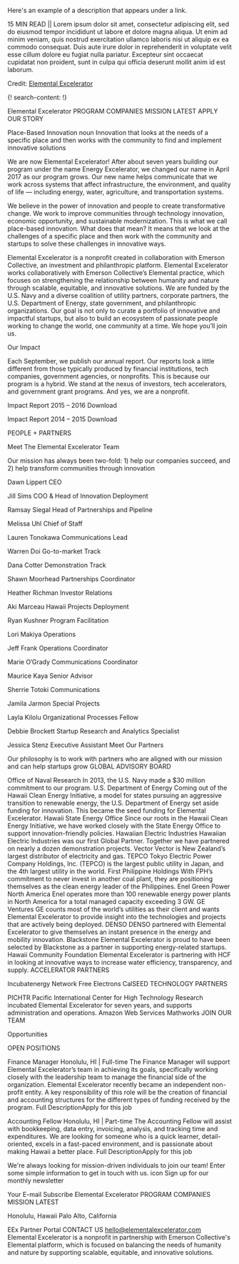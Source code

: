 Here's an example of a description that appears under a link.

15 MIN READ || Lorem ipsum dolor sit amet, consectetur adipiscing elit, sed do eiusmod tempor incididunt ut labore et dolore magna aliqua. Ut enim ad minim veniam, quis nostrud exercitation ullamco laboris nisi ut aliquip ex ea commodo consequat. Duis aute irure dolor in reprehenderit in voluptate velit esse cillum dolore eu fugiat nulla pariatur. Excepteur sint occaecat cupidatat non proident, sunt in culpa qui officia deserunt mollit anim id est laborum.

Credit: [Elemental Excelerator](http://elementalexcelerator.com/)


{! search-content: !}

Elemental Excelerator
PROGRAM COMPANIES MISSION  LATEST APPLY
OUR STORY

Place-Based Innovation
noun
Innovation that looks at the needs of a specific place and then works with the community to find and implement innovative solutions

We are now Elemental Excelerator! After about seven years building our program under the name Energy Excelerator, we changed our name in April 2017 as our program grows. Our new name helps communicate that we work across systems that affect infrastructure, the environment, and quality of life — including energy, water, agriculture, and transportation systems.

We believe in the power of innovation and people to create transformative change. We work to improve communities through technology innovation, economic opportunity, and sustainable modernization. This is what we call place-based innovation. What does that mean? It means that we look at the challenges of a specific place and then work with the community and startups to solve these challenges in innovative ways.

Elemental Excelerator is a nonprofit created in collaboration with Emerson Collective, an investment and philanthropic platform. Elemental Excelerator works collaboratively with Emerson Collective’s Elemental practice, which focuses on strengthening the relationship between humanity and nature through scalable, equitable, and innovative solutions. We are funded by the U.S. Navy and a diverse coalition of utility partners, corporate partners, the U.S. Department of Energy, state government, and philanthropic organizations. Our goal is not only to curate a portfolio of innovative and impactful startups, but also to build an ecosystem of passionate people working to change the world, one community at a time. We hope you’ll join us.



Our Impact

Each September, we publish our annual report. Our reports look a little different from those typically produced by financial institutions, tech companies, government agencies, or nonprofits. This is because our program is a hybrid. We stand at the nexus of investors, tech accelerators, and government grant programs. And yes, we are a nonprofit.
 

Impact Report 2015 – 2016
Download

Impact Report 2014 – 2015
Download


PEOPLE + PARTNERS

Meet The Elemental Excelerator Team

Our mission has always been two-fold: 1) help our companies succeed, and 2) help transform communities through innovation
 
Dawn Lippert
CEO
 
Jill Sims
COO & Head of Innovation Deployment
 
Ramsay Siegal
Head of Partnerships and Pipeline
 
Melissa Uhl
Chief of Staff
 
Lauren Tonokawa
Communications Lead
 
Warren Doi
Go-to-market Track
 
Dana Cotter
Demonstration Track
 
Shawn Moorhead
Partnerships Coordinator
 
Heather Richman
Investor Relations
 
Aki Marceau
Hawaii Projects Deployment
 
Ryan Kushner
Program Facilitation
 
Lori Makiya
Operations
 
Jeff Frank
Operations Coordinator
 
Marie O’Grady
Communications Coordinator
 
Maurice Kaya
Senior Advisor
 
Sherrie Totoki
Communications
 
Jamila Jarmon
Special Projects
 
Layla Kilolu
Organizational Processes Fellow
 
Debbie Brockett
Startup Research and Analytics Specialist
 
Jessica Stenz
Executive Assistant
Meet Our Partners

Our philosophy is to work with partners who are aligned with our mission and can help startups grow
GLOBAL ADVISORY BOARD

Office of Naval Research
In 2013, the U.S. Navy made a $30 million commitment to our program.
U.S. Department of Energy
Coming out of the Hawaii Clean Energy Initiative, a model for states pursuing an aggressive transition to renewable energy, the U.S. Department of Energy set aside funding for innovation. This became the seed funding for Elemental Excelerator.
Hawaii State Energy Office
Since our roots in the Hawaii Clean Energy Initiative, we have worked closely with the State Energy Office to support innovation-friendly policies.
Hawaiian Electric Industries
Hawaiian Electric Industries was our first Global Partner. Together we have partnered on nearly a dozen demonstration projects.
Vector
Vector is New Zealand’s largest distributor of electricity and gas.
TEPCO
Tokyo Electric Power Company Holdings, Inc. (TEPCO) is the largest public utility in Japan, and the 4th largest utility in the world.
First Philippine Holdings
With FPH’s commitment to never invest in another coal plant, they are positioning themselves as the clean energy leader of the Philippines.
Enel Green Power North America
Enel operates more than 100 renewable energy power plants in North America for a total managed capacity exceeding 3 GW.
GE Ventures
GE counts most of the world’s utilities as their client and wants Elemental Excelerator to provide insight into the technologies and projects that are actively being deployed.
DENSO
DENSO partnered with Elemental Excelerator to give themselves an instant presence in the energy and mobility innovation.
Blackstone
Elemental Excelerator is proud to have been selected by Blackstone as a partner in supporting energy-related startups.
Hawaii Community Foundation
Elemental Excelerator is partnering with HCF in looking at innovative ways to increase water efficiency, transparency, and supply.
ACCELERATOR PARTNERS

Incubatenergy Network
Free Electrons
CalSEED
TECHNOLOGY PARTNERS

PICHTR
Pacific International Center for High Technology Research incubated Elemental Excelerator for seven years, and supports administration and operations.
Amazon Web Services
Mathworks
JOIN OUR TEAM

Opportunities

OPEN POSITIONS

Finance Manager
Honolulu, HI  |  Full-time
The Finance Manager will support Elemental Excelerator’s team in achieving its goals, specifically working closely with the leadership team to manage the financial side of the organization. Elemental Excelerator recently became an independent non-profit entity. A key responsibility of this role will be the creation of financial and accounting structures for the different types of funding received by the program.
Full DescriptionApply for this job


Accounting Fellow
Honolulu, HI  |  Part-time
The Accounting Fellow will assist with bookkeeping, data entry, invoicing, analysis, and tracking time and expenditures. We are looking for someone who is a quick learner, detail-oriented, excels in a fast-paced environment, and is passionate about making Hawaii a better place.
Full DescriptionApply for this job


We're always looking for mission-driven individuals to join our team!
Enter some simple information to get in touch with us.
icon
Sign up for our monthly newsletter


Your E-mail
 Subscribe
Elemental Excelerator
PROGRAM COMPANIES MISSION LATEST
  
Honolulu, Hawaii
Palo Alto, California

EEx Partner Portal
CONTACT US
hello@elementalexcelerator.com
Elemental Excelerator is a nonprofit in partnership with Emerson Collective's Elemental platform, which is focused on balancing the needs of humanity and nature by supporting scalable, equitable, and innovative solutions.
